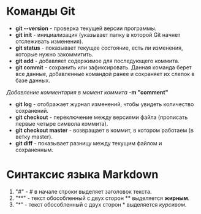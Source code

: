 # Команды Git

- **git --version** - проверка текущей версии программы.
- **git init** - инициализация (указывает папку в которой Git начнет отслеживать изменения).
- **git status** - показывает текущее состояние, есть ли изменения, которые нужно закоммитить. 
- **git add** - добавляет содержимое для последующего коммита. 
- **git commit** - сохранить или зафиксировать. Данная команда берет все данные, добавленные командой ранее и сохраняет их слепок в базе данных. 

*Добавление комментария в момент коммита* **-m "comment"**

- **git log** - отображает журнал изменений, чтобы увидеть количество сохранений. 
- **git checkout** - переключение между версиями файла (прописать первые четыре символа коммита).
- **git checkout master** - возвращает в коммит, в котором работаем (в ветку master). 
- **git diff** - показывает разницу между текущим файлом и сохраненным. 

# Синтаксис языка Markdown
1. "#" - # в начале строки выделяет заголовок текста. 
2. "**" - текст обособленный с двух сторон ** выделяется **жирным**.
3. "*" - текст обособленный с двух сторон * выделяется *курсивом*.

